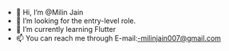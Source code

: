 - 👋 Hi, I’m @Milin Jain
- 👀 I’m looking for the entry-level role.
- 🌱 I’m currently learning Flutter
- 📫 You can reach me through E-mail:-milinjain007@gmail.com

<!---
Milin07/Milin07 is a ✨ special ✨ repository because its `README.md` (this file) appears on your GitHub profile.
You can click the Preview link to take a look at your changes.
--->
